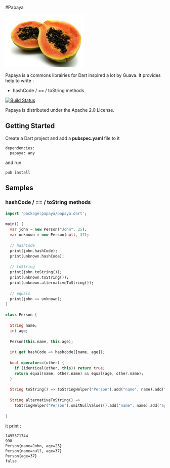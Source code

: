 #Papaya

![Papaya](papaya.jpg)

Papaya is a commons librairies for Dart inspired a lot by Guava.
It provides help to write :
- hashCode / == / toString methods


[![Build Status](https://drone.io/github.com/nfrancois/papaya/status.png)](https://drone.io/github.com/nfrancois/papaya/latest)

Papaya is distributed under the Apache 2.0 License.


## Getting Started

Create a Dart project and add a **pubspec.yaml** file to it

```
dependencies:
  papaya: any
```

and run

```
pub install
```

## Samples

### hashCode / == / toString methods

```dart
import 'package:papaya/papaya.dart';

main() {
  var john = new Person("John", 25);
  var unknown = new Person(null, 37);
  
  // hashCode
  print(john.hashCode);
  print(unknown.hashCode);
 
  // toString
  print(john.toString());
  print(unknown.toString());
  print(unknown.alternativeToString());
  
  // equals
  print(john == unknown);
}

class Person {
  
  String name;
  int age;
  
  Person(this.name, this.age);
  
  int get hashCode => hashcode([name, age]);
  
  bool operator==(other) {
    if (identical(other, this)) return true;
    return equal(name, other.name) && equal(age, other.name);
  }
  
  String toString() => toStringHelper("Person").add("name", name).add("age", age).toString();
  
  String alternativeToString() => 
    toStringHelper("Person").omitNullValues().add("name", name).add("age", age).toString();
  
}
```

it print :

```
1495571744
998
Person{name=John, age=25}
Person{name=null, age=37}
Person{age=37}
false
```








